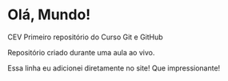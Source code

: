 # Olá, Mundo!
 CEV Primeiro repositório do Curso Git e GitHub

 Repositório criado durante uma aula ao vivo.

Essa linha eu adicionei diretamente no site! Que impressionante!
